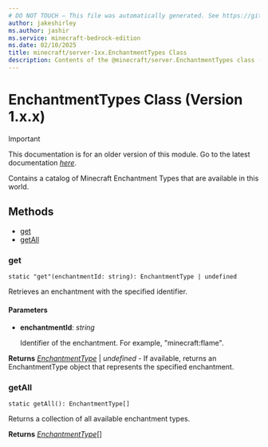 ```yaml
---
# DO NOT TOUCH — This file was automatically generated. See https://github.com/mojang/minecraftapidocsgenerator to modify descriptions, examples, etc.
author: jakeshirley
ms.author: jashir
ms.service: minecraft-bedrock-edition
ms.date: 02/10/2025
title: minecraft/server-1xx.EnchantmentTypes Class
description: Contents of the @minecraft/server.EnchantmentTypes class (Version 1.x.x).
---
```

# EnchantmentTypes Class (Version 1.x.x)

> [!IMPORTANT]
> This documentation is for an older version of this module. Go to the latest documentation [*here*](../../../scriptapi/minecraft/server/EnchantmentTypes.md).

Contains a catalog of Minecraft Enchantment Types that are available in this world.

## Methods
- [get](#get)
- [getAll](#getall)

### **get**
`
static "get"(enchantmentId: string): EnchantmentType | undefined
`

Retrieves an enchantment with the specified identifier.

#### **Parameters**
- **enchantmentId**: *string*
  
  Identifier of the enchantment.  For example, "minecraft:flame".

**Returns** [*EnchantmentType*](EnchantmentType.md) | *undefined* - If available, returns an EnchantmentType object that represents the specified enchantment.

### **getAll**
`
static getAll(): EnchantmentType[]
`

Returns a collection of all available enchantment types.

**Returns** [*EnchantmentType*](EnchantmentType.md)[]

